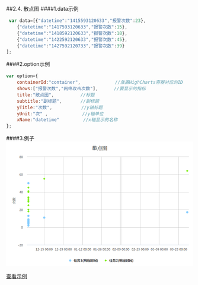 ##2.4. 散点图
####1.data示例
```js
 var data=[{"datetime":"1415593120633","报警次数":23},
    {"datetime":"1417593120633","报警次数":15},
    {"datetime":"1418592120633","报警次数":18},
    {"datetime":"1422592120633","报警次数":45},
    {"datetime":"1427592120733","报警次数":39}
];
```

####2.option示例
```js
var option={
    containerId:"container",             //放置HighCharts容器对应的ID
    shows:["报警次数","网络攻击次数"],      //要显示的指标
    title:"散点图",          //标题
    subtitle:"副标题",       //副标题
    yTitle:"次数",           //y轴标题
    yUnit:"次" ,             //y轴单位
    xName:"datetime"         //x轴显示的名称
};
```

####3.例子
![streaming](./image/scatter.png)

[查看示例](./brcharts/test/scatterchart.html)


